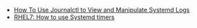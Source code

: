* [How To Use Journalctl to View and Manipulate Systemd Logs](https://www.digitalocean.com/community/tutorials/how-to-use-journalctl-to-view-and-manipulate-systemd-logs)
* [RHEL7: How to use Systemd timers](https://www.certdepot.net/rhel7-use-systemd-timers/)
